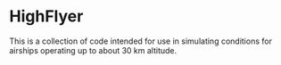 # HighFlyer
This is a collection of code intended for use in simulating conditions for airships operating up to about 30 km altitude. 

